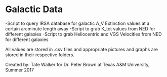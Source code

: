# Galactic Data
-Script to query IRSA database for galactic A_V Extinction values at a certain arcminute length away
-Script to grab K_tot values from NED for different galaxies
-Script to grab Heliocentric and VGS Velocities from NED for different galaxies

All values are stored in .csv files and appropriate pictures and graphs are stored in their respective folders.

Created by: Tate Walker for Dr. Peter Brown at Texas A&M University, Summer 2017
